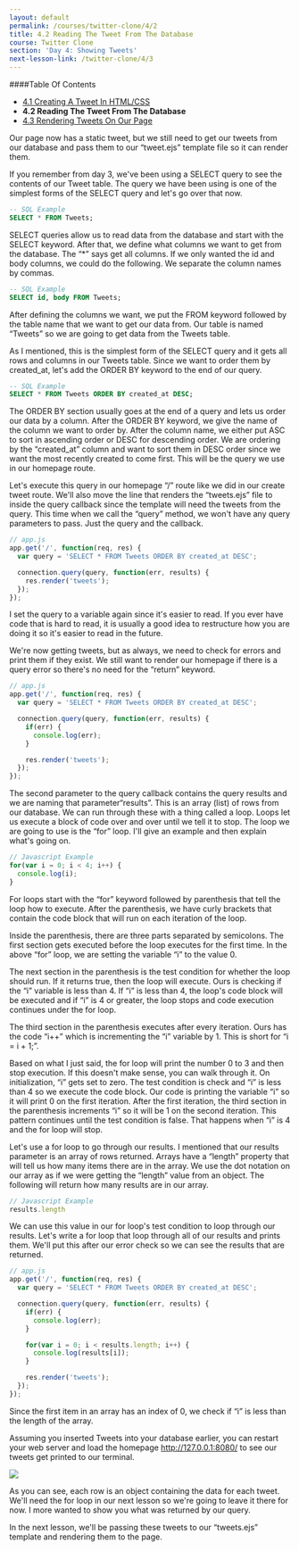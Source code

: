 ```yaml
---
layout: default
permalink: /courses/twitter-clone/4/2
title: 4.2 Reading The Tweet From The Database
course: Twitter Clone
section: 'Day 4: Showing Tweets'
next-lesson-link: /twitter-clone/4/3
---
```


####Table Of Contents

- [4.1 Creating A Tweet In HTML/CSS](/courses/twitter-clone/4/1)
- **4.2 Reading The Tweet From The Database**
- [4.3 Rendering Tweets On Our Page](/courses/twitter-clone/4/3)

Our page now has a static tweet, but we still need to get our tweets from our database and pass them to our “tweet.ejs” template file so it can render them.

If you remember from day 3, we've been using a SELECT query to see the contents of our Tweet table.  The query we have been using is one of the simplest forms of the SELECT query and let's go over that now.

```sql
-- SQL Example
SELECT * FROM Tweets;
```

SELECT queries allow us to read data from the database and start with the SELECT keyword.  After that, we define what columns we want to get from the database.  The “*” says get all columns.  If we only wanted the id and body columns, we could do the following.  We separate the column names by commas.

```sql
-- SQL Example
SELECT id, body FROM Tweets;
```

After defining the columns we want, we put the FROM keyword followed by the table name that we want to get our data from.  Our table is named “Tweets” so we are going to get data from the Tweets table.

As I mentioned, this is the simplest form of the SELECT query and it gets all rows and columns in our Tweets table.  Since we want to order them by created_at, let's add the ORDER BY keyword to the end of our query.

```sql
-- SQL Example
SELECT * FROM Tweets ORDER BY created_at DESC;
```

The ORDER BY section usually goes at the end of a query and lets us order our data by a column.  After the ORDER BY keyword, we give the name of the column we want to order by.  After the column name, we either put ASC to sort in ascending order or DESC for descending order.  We are ordering by the “created_at” column and want to sort them in DESC order since we want the most recently created to come first.  This will be the query we use in our homepage route.

Let's execute this query in our homepage “/” route like we did in our create tweet route.  We'll also move the line that renders the “tweets.ejs” file to inside the query callback since the template will need the tweets from the query.  This time when we call the “query” method, we won't have any query parameters to pass.  Just the query and the callback.

```javascript
// app.js
app.get('/', function(req, res) {
  var query = 'SELECT * FROM Tweets ORDER BY created_at DESC';

  connection.query(query, function(err, results) {
    res.render('tweets');
  });
});
```

I set the query to a variable again since it's easier to read.  If you ever have code that is hard to read, it is usually a good idea to restructure how you are doing it so it's easier to read in the future.

We're now getting tweets, but as always, we need to check for errors and print them if they exist.  We still want to render our homepage if there is a query error so there's no need for the “return” keyword.

```javascript
// app.js
app.get('/', function(req, res) {
  var query = 'SELECT * FROM Tweets ORDER BY created_at DESC';

  connection.query(query, function(err, results) {
    if(err) {
      console.log(err);
    }

    res.render('tweets');
  });
});
```

The second parameter to the query callback contains the query results and we are naming that parameter“results”.  This is an array (list) of rows from our database.  We can run through these with a thing called a loop.  Loops let us execute a block of code over and over until we tell it to stop.  The loop we are going to use is the “for” loop.  I'll give an example and then explain what's going on.

```javascript
// Javascript Example
for(var i = 0; i < 4; i++) {
  console.log(i);
}
```

For loops start with the “for” keyword followed by parenthesis that tell the loop how to execute.  After the parenthesis, we have curly brackets that contain the code block that will run on each iteration of the loop.

Inside the parenthesis, there are three parts separated by semicolons.  The first section gets executed before the loop executes for the first time.  In the above “for” loop, we are setting the variable “i” to the value 0.

The next section in the parenthesis is the test condition for whether the loop should run.  If it returns true, then the loop will execute.  Ours is checking if the “i” variable is less than 4.  If “i” is less than 4, the loop's code block will be executed and if “i” is 4 or greater, the loop stops and code execution continues under the for loop.

The third section in the parenthesis executes after every iteration.  Ours has the code “i++” which is incrementing the “i” variable by 1.  This is short for “i = i + 1;”.

Based on what I just said, the for loop will print the number 0 to 3 and then stop execution.  If this doesn't make sense, you can walk through it.  On initialization, “i” gets set to zero.  The test condition is check and “i” is less than 4 so we execute the code block.  Our code is printing the variable “i” so it will print 0 on the first iteration.  After the first iteration, the third section in the parenthesis increments “i” so it will be 1 on the second iteration.  This pattern continues until the test condition is false.  That happens when “i” is 4 and the for loop will stop.

Let's use a for loop to go through our results.  I mentioned that our results parameter is an array of rows returned.  Arrays have a “length” property that will tell us how many items there are in the array.  We use the dot notation on our array as if we were getting the “length” value from an object.  The following will return how many results are in our array.

```javascript
// Javascript Example
results.length
```

We can use this value in our for loop's test condition to loop through our results.  Let's write a for loop that loop through all of our results and prints them.  We'll put this after our error check so we can see the results that are returned.

```javascript
// app.js
app.get('/', function(req, res) {
  var query = 'SELECT * FROM Tweets ORDER BY created_at DESC';

  connection.query(query, function(err, results) {
    if(err) {
      console.log(err);
    }

    for(var i = 0; i < results.length; i++) {
      console.log(results[i]);
    }

    res.render('tweets');
  });
});
```

Since the first item in an array has an index of 0, we check if “i” is less than the length of the array.

Assuming you inserted Tweets into your database earlier, you can restart your web server and load the homepage http://127.0.0.1:8080/ to see our tweets get printed to our terminal.

![](https://s3.amazonaws.com/spark-school/courses/twitter-clone/4/select-tweets-query-results.png)

As you can see, each row is an object containing the data for each tweet.  We'll need the for loop in our next lesson so we're going to leave it there for now.  I more wanted to show you what was returned by our query.

In the next lesson, we'll be passing these tweets to our “tweets.ejs” template and rendering them to the page.
